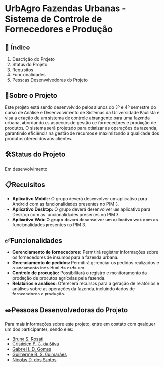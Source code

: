 # UrbAgro Fazendas Urbanas - Sistema de Controle de Fornecedores e Produção 

## 🚀 Índice
1. Descrição do Projeto
2. Status do Projeto
3. Requisitos
4. Funcionalidades
5. Pessoas Desenvolvedoras do Projeto

## 📄Sobre o Projeto
Este projeto está sendo desenvolvido pelos alunos do 3º e 4º semestre do curso de Análise e Desenvolvimento de Sistemas da Universidade Paulista e visa a criação de um sistema de controle abrangente para uma fazenda urbana, abordando os aspectos de gestão de fornecedores e produção de produtos. O sistema será projetado para otimizar as operações da fazenda, garantindo eficiência na gestão de recursos e maximizando a qualidade dos produtos oferecidos aos clientes.


## 🛠️Status do Projeto
Em desenvolvimento

## 📋Requisitos

- **Aplicativo Mobile:** 
O grupo deverá desenvolver um aplicativo para Android com as funcionalidades presentes no PIM 3.
- **Aplicativo Desktop:**
O grupo deverá desenvolver um aplicativo para Desktop com as funcionalidades presentes no PIM 3.
- **Aplicativo Web:**
O grupo deverá desenvolver um aplicativo web com as funcionalidades presentes no PIM 3.

## ✅Funcionalidades
- **Gerenciamento de fornecedores:** Permitirá registrar informações sobre os fornecedores de insumos para a fazenda urbana.
- **Gerenciamento de pedidos:** Permitirá gerenciar os pedidos realizados e o andamento individual da cada um.
- **Controle de produção:** Possibilitará o registro e monitoramento da produção de produtos agrícolas pela fazenda.
- **Relatórios e análises:** Oferecerá recursos para a geração de relatórios e análises sobre as operações da fazenda, incluindo dados de fornecedores e produção.

## ✒️Pessoas Desenvolvedoras do Projeto

Para mais informações sobre este projeto, entre em contato com qualquer um dos participantes, sendo eles:

- [Bruno S. Rosati](https://github.com/RosatiBruno)
- [Cristielen F. C. da Silva](https://github.com/cristielen-cardoso)
- [Gabriel I. D. Gomes](https://github.com/Gabrielzin77)
- [Guilherme B. S. Guimarães](https://github.com/GuilhermeBordinhon)
- [Nicolas D. dos Santos](https://github.com/Nicklflameu21)




